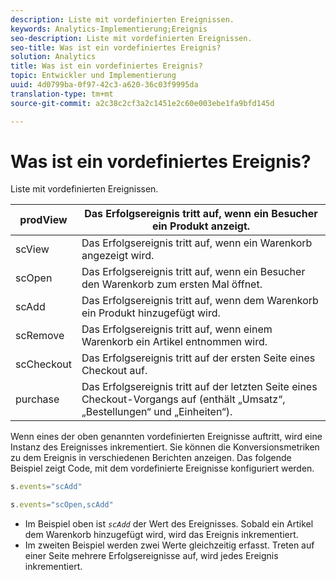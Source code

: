 ```yaml
---
description: Liste mit vordefinierten Ereignissen.
keywords: Analytics-Implementierung;Ereignis
seo-description: Liste mit vordefinierten Ereignissen.
seo-title: Was ist ein vordefiniertes Ereignis?
solution: Analytics
title: Was ist ein vordefiniertes Ereignis?
topic: Entwickler und Implementierung
uuid: 4d0799ba-0f97-42c3-a620-36c03f9995da
translation-type: tm+mt
source-git-commit: a2c38c2cf3a2c1451e2c60e003ebe1fa9bfd145d

---
```



# Was ist ein vordefiniertes Ereignis?

Liste mit vordefinierten Ereignissen.

| prodView | Das Erfolgsereignis tritt auf, wenn ein Besucher ein Produkt anzeigt. |
|---|---|
| scView | Das Erfolgsereignis tritt auf, wenn ein Warenkorb angezeigt wird. |
| scOpen | Das Erfolgsereignis tritt auf, wenn ein Besucher den Warenkorb zum ersten Mal öffnet. |
| scAdd | Das Erfolgsereignis tritt auf, wenn dem Warenkorb ein Produkt hinzugefügt wird. |
| scRemove | Das Erfolgsereignis tritt auf, wenn einem Warenkorb ein Artikel entnommen wird. |
| scCheckout | Das Erfolgsereignis tritt auf der ersten Seite eines Checkout auf. |
| purchase | Das Erfolgsereignis tritt auf der letzten Seite eines Checkout-Vorgangs auf (enthält „Umsatz“, „Bestellungen“ und „Einheiten“). |

Wenn eines der oben genannten vordefinierten Ereignisse auftritt, wird eine Instanz des Ereignisses inkrementiert. Sie können die Konversionsmetriken zu dem Ereignis in verschiedenen Berichten anzeigen. Das folgende Beispiel zeigt Code, mit dem vordefinierte Ereignisse konfiguriert werden.

```js
s.events="scAdd"
```

```js
s.events="scOpen,scAdd"
```

* Im Beispiel oben ist *`scAdd`* der Wert des Ereignisses. Sobald ein Artikel dem Warenkorb hinzugefügt wird, wird das Ereignis inkrementiert.
* Im zweiten Beispiel werden zwei Werte gleichzeitig erfasst. Treten auf einer Seite mehrere Erfolgsereignisse auf, wird jedes Ereignis inkrementiert.


